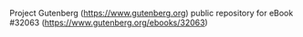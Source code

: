Project Gutenberg (https://www.gutenberg.org) public repository for eBook #32063 (https://www.gutenberg.org/ebooks/32063)
